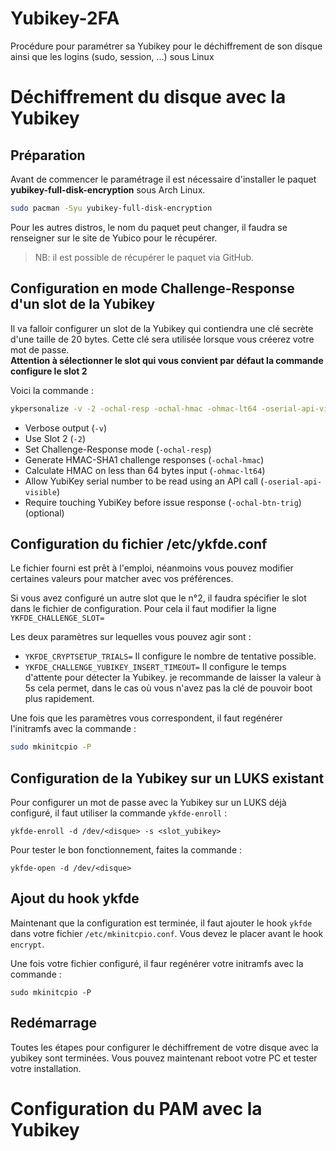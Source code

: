 # Yubikey-2FA
Procédure pour paramétrer sa Yubikey pour le déchiffrement de son disque ainsi que les logins (sudo, session, ...) sous Linux

# Déchiffrement du disque avec la Yubikey
## Préparation

Avant de commencer le paramétrage il est nécessaire d'installer le paquet **yubikey-full-disk-encryption** sous Arch Linux.  
  
```bash
sudo pacman -Syu yubikey-full-disk-encryption
``` 
  
Pour les autres distros, le nom du paquet peut changer, il faudra se renseigner sur le site de Yubico pour le récupérer.
> NB: il est possible de récupérer le paquet via GitHub.

## Configuration en mode Challenge-Response d'un slot de la Yubikey 

Il va falloir configurer un slot de la Yubikey qui contiendra une clé secrète d'une taille de 20 bytes. Cette clé sera utilisée lorsque vous créerez votre mot de passe.  
**Attention à sélectionner le slot qui vous convient par défaut la commande configure le slot 2**  
  
Voici la commande :  
  
```bash
ykpersonalize -v -2 -ochal-resp -ochal-hmac -ohmac-lt64 -oserial-api-visible -ochal-btn-trig
```
  
* Verbose output (`-v`)
* Use Slot 2 (`-2`)
* Set Challenge-Response mode (`-ochal-resp`)
* Generate HMAC-SHA1 challenge responses (`-ochal-hmac`)
* Calculate HMAC on less than 64 bytes input (`-ohmac-lt64`)
* Allow YubiKey serial number to be read using an API call (`-oserial-api-visible`)
* Require touching YubiKey before issue response (`-ochal-btn-trig`) (optional)

## Configuration du fichier /etc/ykfde.conf

Le fichier fourni est prêt à l'emploi, néanmoins vous pouvez modifier certaines valeurs pour matcher avec vos préférences.  

Si vous avez configuré un autre slot que le n°2, il faudra spécifier le slot dans le fichier de configuration. Pour cela il faut modifier la ligne `YKFDE_CHALLENGE_SLOT=`  
  
Les deux paramètres sur lequelles vous pouvez agir sont :  
* `YKFDE_CRYPTSETUP_TRIALS=` Il configure le nombre de tentative possible.
*  `YKFDE_CHALLENGE_YUBIKEY_INSERT_TIMEOUT=` Il configure le temps d'attente pour détecter la Yubikey. je recommande de laisser la valeur à 5s cela permet, dans le cas où vous n'avez pas la clé de pouvoir boot plus rapidement.  

Une fois que les paramètres vous correspondent, il faut regénérer l'initramfs avec la commande :  
```bash
sudo mkinitcpio -P
```

## Configuration de la Yubikey sur un LUKS existant

Pour configurer un mot de passe avec la Yubikey sur un LUKS déjà configuré, il faut utiliser la commande `ykfde-enroll` :  
  
```
ykfde-enroll -d /dev/<disque> -s <slot_yubikey>
```

Pour tester le bon fonctionnement, faites la commande : 
```
ykfde-open -d /dev/<disque>
```
  
## Ajout du hook ykfde

Maintenant que la configuration est terminée, il faut ajouter le hook `ykfde` dans votre fichier `/etc/mkinitcpio.conf`. Vous devez le placer avant le hook `encrypt`.  
  
Une fois votre fichier configuré, il faur regénérer votre initramfs avec la commande :  
  
```
sudo mkinitcpio -P
```
  
## Redémarrage

Toutes les étapes pour configurer le déchiffrement de votre disque avec la yubikey sont terminées. Vous pouvez maintenant reboot votre PC et tester votre installation.

# Configuration du PAM avec la Yubikey
